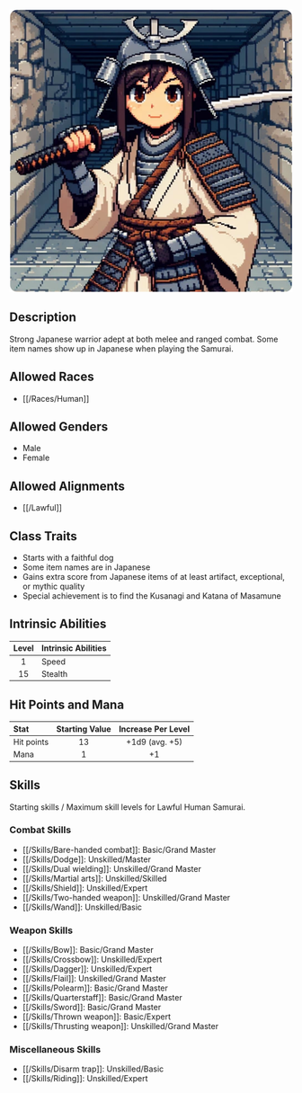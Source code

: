 ![Samurai](/uploads/Roles/Samurai/samurai.webp)

## Description

Strong Japanese warrior adept at both melee and ranged combat. Some item names show up in Japanese when playing the Samurai.

## Allowed Races

- [[/Races/Human]]

## Allowed Genders

- Male
- Female

## Allowed Alignments

- [[/Lawful]]

## Class Traits

- Starts with a faithful dog
- Some item names are in Japanese
- Gains extra score from Japanese items of at least artifact, exceptional, or mythic quality
- Special achievement is to find the Kusanagi and Katana of Masamune

## Intrinsic Abilities

| Level | Intrinsic Abilities |
| :---: | :--------- |
| 1 | Speed |
| 15 | Stealth |

## Hit Points and Mana

| Stat | Starting Value | Increase Per Level |
| :--- | :------------: | :----------------: |
| Hit points | 13 | +1d9 (avg. +5) |
| Mana | 1 | +1 |

## Skills

Starting skills / Maximum skill levels for Lawful Human Samurai. 

### Combat Skills 

- [[/Skills/Bare-handed combat]]: Basic/Grand Master
- [[/Skills/Dodge]]: Unskilled/Master
- [[/Skills/Dual wielding]]: Unskilled/Grand Master
- [[/Skills/Martial arts]]: Unskilled/Skilled
- [[/Skills/Shield]]: Unskilled/Expert
- [[/Skills/Two-handed weapon]]: Unskilled/Grand Master
- [[/Skills/Wand]]: Unskilled/Basic

### Weapon Skills 

- [[/Skills/Bow]]: Basic/Grand Master
- [[/Skills/Crossbow]]: Unskilled/Expert 
- [[/Skills/Dagger]]: Unskilled/Expert
- [[/Skills/Flail]]: Unskilled/Grand Master
- [[/Skills/Polearm]]: Basic/Grand Master
- [[/Skills/Quarterstaff]]: Basic/Grand Master
- [[/Skills/Sword]]: Basic/Grand Master
- [[/Skills/Thrown weapon]]: Basic/Expert
- [[/Skills/Thrusting weapon]]: Unskilled/Grand Master

### Miscellaneous Skills 

- [[/Skills/Disarm trap]]: Unskilled/Basic 
- [[/Skills/Riding]]: Unskilled/Expert